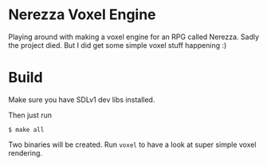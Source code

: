 # Nerezza Voxel Engine

Playing around with making a voxel engine for an RPG called Nerezza. Sadly the project died. But I did get some simple voxel stuff happening :)

# Build

Make sure you have SDLv1 dev libs installed.

Then just run
```
$ make all
```

Two binaries will be created. Run `voxel` to have a look at super simple voxel rendering.
